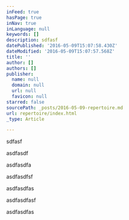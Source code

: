 ```yaml
---
inFeed: true
hasPage: true
inNav: true
inLanguage: null
keywords: []
description: sdfasf
datePublished: '2016-05-09T15:07:58.430Z'
dateModified: '2016-05-09T15:07:57.568Z'
title: ''
author: []
authors: []
publisher:
  name: null
  domain: null
  url: null
  favicon: null
starred: false
sourcePath: _posts/2016-05-09-repertoire.md
url: repertoire/index.html
_type: Article

---
```

sdfasf

asdfasdf

asdfasdfa

asdfasdfsf

asdfasdfas

asdfasdfasf

asdfasdfas